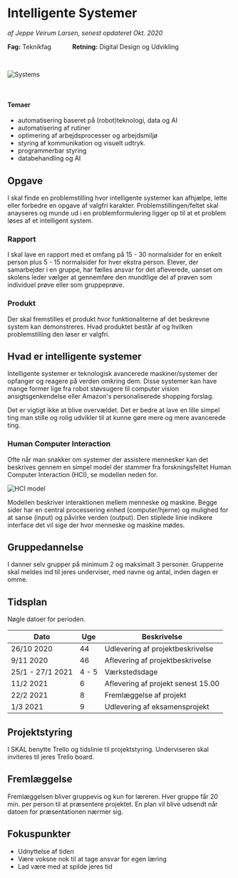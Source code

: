 # Intelligente Systemer

*af Jeppe Veirum Larsen, senest opdateret Okt. 2020*

**Fag:** Teknikfag&nbsp; &nbsp; &nbsp; &nbsp;&nbsp; &nbsp; &nbsp;**Retning:** Digital Design og Udvikling

<br/>

![Systems](https://machinelearning.technicacuriosa.com/wp-content/uploads/sites/7/2018/11/Smart_Patent_Featured_Image-808x454.jpg)

<br/>

#### Temaer

- automatisering baseret på (robot)teknologi, data og AI
- automatisering af rutiner
- optimering af arbejdsprocesser og arbejdsmiljø
- styring af kommunikation og visuelt udtryk.
- programmerbar styring
- databehandling og AI



## Opgave

I skal finde en problemstilling hvor intelligente systemer kan afhjælpe, lette eller forbedre en opgave af valgfri karakter. Problemstillingen/feltet skal anayseres og munde ud i en problemformulering ligger op til at et problem løses af et intelligent system.

### Rapport

I skal lave en rapport med et omfang på 15 - 30 normalsider for en enkelt person plus 5 - 15 normalsider for hver ekstra person. Elever, der samarbejder i en gruppe, har fælles ansvar for det afleverede, uanset om skolens leder vælger at gennemføre den mundtlige del af prøven som individuel prøve eller som gruppeprøve.

### Produkt

Der skal fremstilles et produkt hvor funktionaliterne af det beskrevne system kan demonstreres. Hvad produktet består af og hvilken problemstilling den løser er valgfri.



## Hvad er intelligente systemer

Intelligente systemer  er teknologisk avancerede maskiner/systemer der opfanger og reagere på verden omkring dem. Disse systemer kan have mange former lige fra robot støvsugere til computer vision ansigtsgenkendelse eller Amazon's personaliserede shopping forslag.

Det er vigtigt ikke at blive overvældet. Det er bedre at lave en lille simpel ting man stille og rolig udvikler til at kunne gøre mere og mere avancerede ting.



### Human Computer Interaction

Ofte når man snakker om systemer der assistere mennesker kan det beskrives gennem en simpel model der stammer fra forskningsfeltet Human Computer Interaction (HCI), se modellen neden for.  

![HCI model](https://deseng.ryerson.ca/dokuwiki/_media/design:hmil-chapanis.png?w=350&tok=420af0)

Modellen beskriver interaktionen mellem menneske og maskine. Begge sider har en central processering enhed (computer/hjerne) og mulighed for at sanse (input) og påvirke verden (output). Den stiplede linie indikere interface det vil sige der hvor menneske og maskine mødes. 

## Gruppedannelse

I danner selv grupper på minimum 2 og maksimalt 3 personer. Grupperne skal meldes ind til jeres underviser, med navne og antal, inden dagen er omme.





## Tidsplan

Nøgle datoer for perioden.

| Dato             | Uge   | Beskrivelse                        |
| ---------------- | ----- | ---------------------------------- |
| 26/10 2020       | 44    | Udlevering af projektbeskrivelse   |
| 9/11 2020        | 46    | Aflevering af projektbeskrivelse   |
| 25/1 - 27/1 2021 | 4 - 5 | Værkstedsdage                      |
| 11/2 2021        | 6     | Aflevering af projekt senest 15.00 |
| 22/2 2021        | 8     | Fremlæggelse af projekt            |
| 1/3 2021         | 9     | Udlevering af eksamensprojekt      |



## Projektstyring

I SKAL benytte Trello og tidslinie til projektstyring. Underviseren skal inviteres til jeres Trello board.



## Fremlæggelse

Fremlæggelsen bliver gruppevis og kun for læreren. Hver gruppe får 20 min. per person til at præsentere projektet. En plan vil blive udsendt når datoen for præsentationen nærmer sig.



## Fokuspunkter

- Udnyttelse af tiden
- Være voksne nok til at tage ansvar for egen læring
- Lad være med at spilde jeres tid

